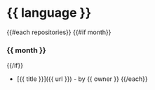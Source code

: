 # {{ language }}

{{#each repositories}}
  {{#if month}}

### {{ month }}
  {{/if}}
- [{{ title }}]({{ url }}) - by {{ owner }}
{{/each}}

